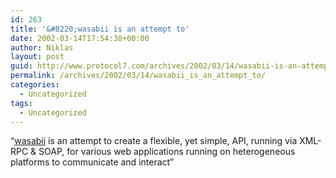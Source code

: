 ```yaml
---
id: 263
title: '&#8220;wasabii is an attempt to'
date: 2002-03-14T17:54:38+00:00
author: Niklas
layout: post
guid: http://www.protocol7.com/archives/2002/03/14/wasabii-is-an-attempt-to/
permalink: /archives/2002/03/14/wasabii_is_an_attempt_to/
categories:
  - Uncategorized
tags:
  - Uncategorized
---
```

<div class='microid-12a723ac15ca47f6e7317b80e19a68f72fe37f7b'>
  <p>
    &#8220;<a href="http://wasabii.org/root/">wasabii</a> is an attempt to create a flexible, yet simple, API, running via XML-RPC & SOAP, for various web applications running on heterogeneous platforms to communicate and interact&#8221;
  </p>
</div>